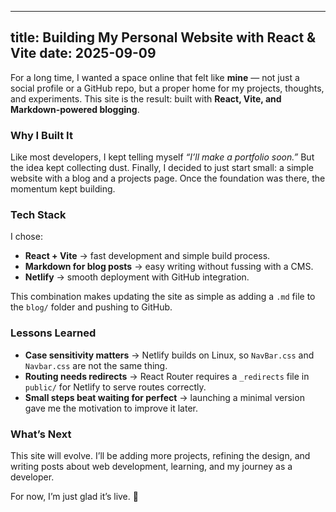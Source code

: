 <!-- 
---
title: My First Post
date: 2025-02-01
---

This is the body of my first blog post.   -->

---
title: Building My Personal Website with React & Vite
date: 2025-09-09
---

For a long time, I wanted a space online that felt like **mine** — not just a social profile or a GitHub repo, but a proper home for my projects, thoughts, and experiments. This site is the result: built with **React, Vite, and Markdown-powered blogging**.

### Why I Built It
Like most developers, I kept telling myself *“I’ll make a portfolio soon.”* But the idea kept collecting dust. Finally, I decided to just start small: a simple website with a blog and a projects page. Once the foundation was there, the momentum kept building.

### Tech Stack
I chose:
- **React + Vite** → fast development and simple build process.  
- **Markdown for blog posts** → easy writing without fussing with a CMS.  
- **Netlify** → smooth deployment with GitHub integration.  

This combination makes updating the site as simple as adding a `.md` file to the `blog/` folder and pushing to GitHub.

### Lessons Learned
- **Case sensitivity matters** → Netlify builds on Linux, so `NavBar.css` and `Navbar.css` are not the same thing.  
- **Routing needs redirects** → React Router requires a `_redirects` file in `public/` for Netlify to serve routes correctly.  
- **Small steps beat waiting for perfect** → launching a minimal version gave me the motivation to improve it later.

### What’s Next
This site will evolve. I’ll be adding more projects, refining the design, and writing posts about web development, learning, and my journey as a developer.  

For now, I’m just glad it’s live. 🚀

